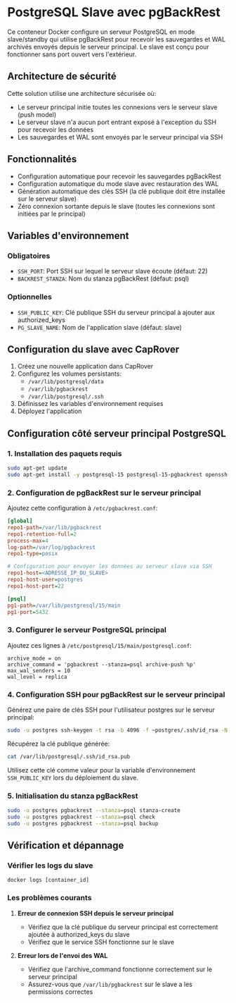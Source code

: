 # PostgreSQL Slave avec pgBackRest

Ce conteneur Docker configure un serveur PostgreSQL en mode slave/standby qui utilise pgBackRest pour recevoir les sauvegardes et WAL archivés envoyés depuis le serveur principal. Le slave est conçu pour fonctionner sans port ouvert vers l'extérieur.

## Architecture de sécurité

Cette solution utilise une architecture sécurisée où:
- Le serveur principal initie toutes les connexions vers le serveur slave (push model)
- Le serveur slave n'a aucun port entrant exposé à l'exception du SSH pour recevoir les données
- Les sauvegardes et WAL sont envoyés par le serveur principal via SSH

## Fonctionnalités

- Configuration automatique pour recevoir les sauvegardes pgBackRest
- Configuration automatique du mode slave avec restauration des WAL
- Génération automatique des clés SSH (la clé publique doit être installée sur le serveur slave)
- Zéro connexion sortante depuis le slave (toutes les connexions sont initiées par le principal)

## Variables d'environnement

### Obligatoires
- `SSH_PORT`: Port SSH sur lequel le serveur slave écoute (défaut: 22)
- `BACKREST_STANZA`: Nom du stanza pgBackRest (défaut: psql)

### Optionnelles
- `SSH_PUBLIC_KEY`: Clé publique SSH du serveur principal à ajouter aux authorized_keys
- `PG_SLAVE_NAME`: Nom de l'application slave (défaut: slave)

## Configuration du slave avec CapRover

1. Créez une nouvelle application dans CapRover
2. Configurez les volumes persistants:
   - `/var/lib/postgresql/data`
   - `/var/lib/pgbackrest`
   - `/var/lib/postgresql/.ssh`
3. Définissez les variables d'environnement requises
4. Déployez l'application

## Configuration côté serveur principal PostgreSQL

### 1. Installation des paquets requis

```bash
sudo apt-get update
sudo apt-get install -y postgresql-15 postgresql-15-pgbackrest openssh-client
```

### 2. Configuration de pgBackRest sur le serveur principal

Ajoutez cette configuration à `/etc/pgbackrest.conf`:

```ini
[global]
repo1-path=/var/lib/pgbackrest
repo1-retention-full=2
process-max=4
log-path=/var/log/pgbackrest
repo1-type=posix

# Configuration pour envoyer les données au serveur slave via SSH
repo1-host=<ADRESSE_IP_DU_SLAVE>
repo1-host-user=postgres
repo1-host-port=22

[psql]
pg1-path=/var/lib/postgresql/15/main
pg1-port=5432
```

### 3. Configurer le serveur PostgreSQL principal

Ajoutez ces lignes à `/etc/postgresql/15/main/postgresql.conf`:

```
archive_mode = on
archive_command = 'pgbackrest --stanza=psql archive-push %p'
max_wal_senders = 10
wal_level = replica
```

### 4. Configuration SSH pour pgBackRest sur le serveur principal

Générez une paire de clés SSH pour l'utilisateur postgres sur le serveur principal:

```bash
sudo -u postgres ssh-keygen -t rsa -b 4096 -f ~postgres/.ssh/id_rsa -N ''
```

Récupérez la clé publique générée:

```bash
cat /var/lib/postgresql/.ssh/id_rsa.pub
```

Utilisez cette clé comme valeur pour la variable d'environnement `SSH_PUBLIC_KEY` lors du déploiement du slave.

### 5. Initialisation du stanza pgBackRest

```bash
sudo -u postgres pgbackrest --stanza=psql stanza-create
sudo -u postgres pgbackrest --stanza=psql check
sudo -u postgres pgbackrest --stanza=psql backup
```

## Vérification et dépannage

### Vérifier les logs du slave

```
docker logs [container_id]
```

### Les problèmes courants

1. **Erreur de connexion SSH depuis le serveur principal**
   - Vérifiez que la clé publique du serveur principal est correctement ajoutée à authorized_keys du slave
   - Vérifiez que le service SSH fonctionne sur le slave
   
2. **Erreur lors de l'envoi des WAL**
   - Vérifiez que l'archive_command fonctionne correctement sur le serveur principal
   - Assurez-vous que `/var/lib/pgbackrest` sur le slave a les permissions correctes
